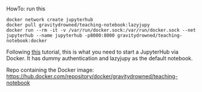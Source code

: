 HowTo: run this
```
docker network create jupyterhub
docker pull gravitydrowned/teaching-notebook:lazyjupy
docker run --rm -it -v /var/run/docker.sock:/var/run/docker.sock --net jupyterhub --name jupyterhub -p8000:8000 gravitydrowned/teaching-notebook:docker
```
Following [this](https://github.com/jupyterhub/dockerspawner/tree/main/examples/simple) tutorial, this is what you need to start a JupyterHub via Docker. 
It has dummy authentication and lazyjupy as the default notebook.


Repo containing the Docker image: https://hub.docker.com/repository/docker/gravitydrowned/teaching-notebook
